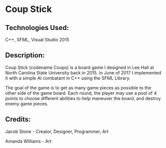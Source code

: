 # Coup Stick

## Technologies Used:
C++, SFML, Visual Studio 2015

## Description:
Coup Stick (codename Coups) is a board game I designed in Lee Hall at North Carolina State University back in 2015. In June of 2017 I implemented it with a simple AI combatant in C++ using the SFML Library.

The goal of the game is to get as many game pieces as possible to the other side of the game board. Each round, the player may use a pool of 4 points to choose different abilities to help maneuver the board, and destroy enemy game pieces.

## Credits:
Jacob Stone - Creator, Designer, Programmer, Art

Amanda Williams - Art
